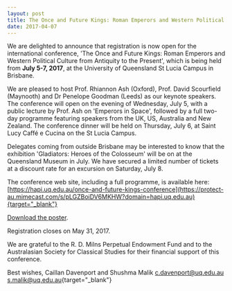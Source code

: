 ```yaml
---
layout: post
title: The Once and Future Kings: Roman Emperors and Western Political Culture from Antiquity to the Present
date: 2017-04-07
---
```


We are delighted to announce that registration is now open for the
international conference, 'The Once and Future Kings: Roman Emperors
and Western Political Culture from Antiquity to the Present', which is
being held from **July 5-7, 2017**, at the University of Queensland St
Lucia Campus in Brisbane.

We are pleased to host Prof.
Rhiannon Ash (Oxford), Prof. David Scourfield (Maynooth) and Dr Penelope
Goodman (Leeds) as our keynote speakers. The conference will open on the
evening of Wednesday, July 5, with a public lecture by Prof. Ash on
'Emperors in Space', followed by a full two-day programme featuring
speakers from the UK, US, Australia and New Zealand. The conference
dinner will be held on Thursday, July 6, at Saint Lucy Caffé e Cucina on
the St Lucia Campus.

Delegates coming from outside Brisbane
may be interested to know that the exhibition 'Gladiators: Heroes of
the Colosseum' will be on at the Queensland Museum in July. We have
secured a limited number of tickets at a discount rate for an excursion
on Saturday, July 8.

The conference web site, including a
full programme, is available here:
[https://hapi.uq.edu.au/once-and-future-kings-conference](https://protect-au.mimecast.com/s/pLGZBoiDV6MKHW?domain=hapi.uq.edu.au){target="_blank"}

[Download
the
poster](http://www.aabs.org.au/wp-content/uploads/2017/04/Roman_Emperors_Poster.pdf).

Registration
closes on May 31, 2017.

We are grateful to the R. D. Milns
Perpetual Endowment Fund and to the Australasian Society for Classical
Studies for their financial support of this conference.

Best
wishes,
Caillan Davenport and Shushma
Malik
[c.davenport@uq.edu.au
s.malik@uq.edu.au](mailto:s.malik@uq.edu.au){target="_blank"}
